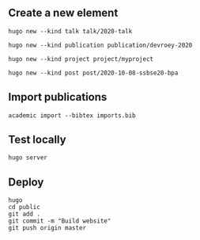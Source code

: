 ## Create a new element

```
hugo new --kind talk talk/2020-talk
```

```
hugo new --kind publication publication/devroey-2020
```

```
hugo new --kind project project/myproject
```

```
hugo new --kind post post/2020-10-08-ssbse20-bpa
```

## Import publications

```
academic import --bibtex imports.bib
```

## Test locally

```
hugo server
```

## Deploy
```
hugo
cd public
git add .
git commit -m "Build website"
git push origin master
```
